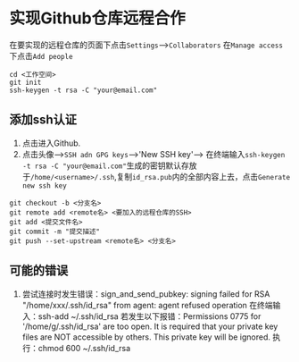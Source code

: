 # 实现Github仓库远程合作
在要实现的远程仓库的页面下点击`Settings`-->`Collaborators`
在`Manage access`下点击`Add people`
```
cd <工作空间>
git init
ssh-keygen -t rsa -C "your@email.com"
```
## 添加ssh认证
1. <a herf=https://github.com//>点击进入Github</a>.
2. 点击头像-->`SSH adn GPG keys`-->'New SSH key'-->
在终端输入`ssh-keygen -t rsa -C "your@email.com"`生成的密钥默认存放于`/home/<username>/.ssh`,复制`id_rsa.pub`内的全部内容上去，点击`Generate new ssh key`
```
git checkout -b <分支名>
git remote add <remote名> <要加入的远程仓库的SSH>
git add <提交文件名>
git commit -m "提交描述"
git push --set-upstream <remote名> <分支名>
```
## 可能的错误
1. 尝试连接时发生错误：sign_and_send_pubkey: signing failed for RSA "/home/xxx/.ssh/id_rsa" from agent: agent refused operation
在终端输入：ssh-add ~/.ssh/id_rsa
若发生以下报错：Permissions 0775 for '/home/g/.ssh/id_rsa' are too open.
It is required that your private key files are NOT accessible by others.
This private key will be ignored.
执行：chmod 600 ~/.ssh/id_rsa
